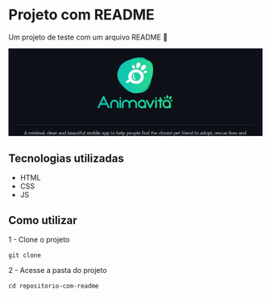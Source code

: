 # Projeto com README
Um projeto de teste com um arquivo README 🚀

[<img src="./tela.gif" alt="gif da tela inicial do projeto boss">](https://www.google.com)

## Tecnologias utilizadas
- HTML
- CSS
- JS

## Como utilizar
1 - Clone o projeto
```
git clone
```

2 - Acesse a pasta do projeto
```
cd repositorio-com-readme
```
